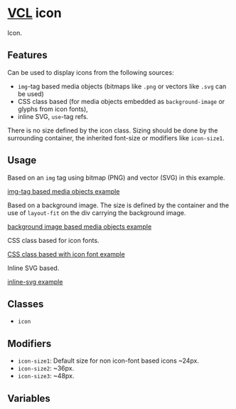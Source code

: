 # [VCL](https://vcl.github.io/vcl/) icon

Icon.

## Features

Can be used to display icons from the following sources:

- `img`-tag based media objects (bitmaps like `.png` or vectors like
  `.svg` can be used)
- CSS class based (for media objects embedded as
  `background-image` or glyphs from icon fonts),
- inline SVG, `use`-tag refs.

There is no size defined by the icon class. Sizing should be done by
the surrounding container, the inherited font-size or modifiers like
`icon-size1`.

## Usage

Based on an `img` tag using bitmap (PNG) and vector (SVG) in this example.

[img-tag based media objects example](/demo/example-img-tag.html)

Based on a background image. The size is defined by the container and the use
of `layout-fit` on the div carrying the background image.

[background image based media objects example](/demo/example-background-image.html)

CSS class based for icon fonts.

[CSS class based with icon font example](/demo/example-icon-font.html)

Inline SVG based.

[inline-svg example](/demo/example-inline-svg.html)

## Classes

- `icon`

## Modifiers

- `icon-size1`: Default size for non icon-font based icons ~24px.
- `icon-size2`: ~36px.
- `icon-size3`: ~48px.

## Variables
